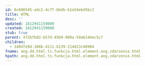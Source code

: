 ```yaml
---
id: 6c686545-adc2-4c7f-bbdb-b1a54ebd5bc2
title: HTML
desc: ''
updated: 1612941159000
created: 1612941159000
stub: true
parent: 472bfb02-b57d-45b9-909a-59a6144ec5c7
children:
  - 140dfe9d-106b-4111-b139-214d13c40984
fname: ang.dd.html.ts.funkcja.html.element.ang.zdarzenie.html
hpath: ang.dd.html.ts.funkcja.html.element.ang.zdarzenie.html
---
```



